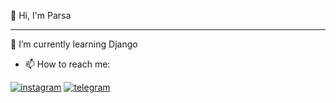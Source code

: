 👋 Hi, I'm Parsa
<hr>
👀 I’m currently learning Django

- 📫 How to reach me:

[![instagram](https://img.shields.io/badge/Parsa-000000?style=for-the-badge&logo=Instagram&logoColor=white&link=https://instagram.com/parsa_.r9)](https://instagram.com/parsa_.r9) 
[![telegram](https://img.shields.io/badge/ParsaRezaee-000000?style=for-the-badge&logo=telegram&logoColor=white&link=https://t.me/ParasRezaee7)](https://t.me/ParsaRezaee7)
<!---
parsarezaee/parsarezaee is a ✨ special ✨ repository because its `README.md` (this file) appears on your GitHub profile.
You can click the Preview link to take a look at your changes.
--->
